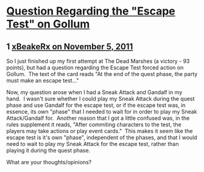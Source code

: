 # [Question Regarding the &quot;Escape Test&quot; on Gollum](https://community.fantasyflightgames.com/topic/55856-question-regarding-the-escape-test-on-gollum/)

## 1 [xBeakeRx on November 5, 2011](https://community.fantasyflightgames.com/topic/55856-question-regarding-the-escape-test-on-gollum/?do=findComment&comment=552240)

So I just finished up my first attempt at The Dead Marshes (a victory - 93 points), but had a question regarding the Escape Test forced action on Gollum.  The text of the card reads "At the end of the quest phase, the party must make an escape test..."

Now, my question arose when I had a Sneak Attack and Gandalf in my hand.  I wasn't sure whether I could play my Sneak Attack during the quest phase and use Gandalf for the escape test, or if the escape test was, in essence, its own "phase" that I needed to wait for in order to play my Sneak Attack/Gandalf for.  Another reason that I got a little confused was, in the rules supplement it reads, "After commiting characters to the test, the players may take actions or play event cards."  This makes it seem like the escape test is it's own "phase", independent of the phases, and that I would need to wait to play my Sneak Attack for the escape test, rather than playing it during the quest phase.

What are your thoughts/opinions?

